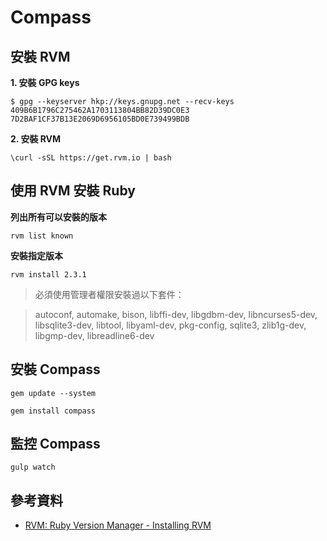 # Compass


## 安裝 RVM

**1. 安裝 GPG keys**

```shell
$ gpg --keyserver hkp://keys.gnupg.net --recv-keys 409B6B1796C275462A1703113804BB82D39DC0E3 7D2BAF1CF37B13E2069D6956105BD0E739499BDB
```

**2. 安裝 RVM**

```shell
\curl -sSL https://get.rvm.io | bash
```

## 使用 RVM 安裝 Ruby

**列出所有可以安裝的版本**

```shell
rvm list known
```

**安裝指定版本**

```shell
rvm install 2.3.1
```

> 必須使用管理者權限安裝過以下套件：

> autoconf, automake, bison, libffi-dev, libgdbm-dev, libncurses5-dev, libsqlite3-dev, libtool, libyaml-dev, pkg-config, sqlite3, zlib1g-dev, libgmp-dev, libreadline6-dev

## 安裝 Compass

```shell
gem update --system
```


```shell
gem install compass
```

## 監控 Compass

```
gulp watch
```

## 參考資料
* [RVM: Ruby Version Manager - Installing RVM](https://rvm.io/rvm/install)
